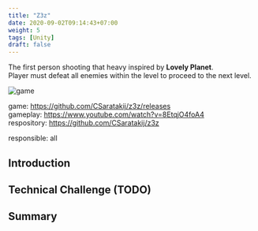 ```yaml
---
title: "Z3z"
date: 2020-09-02T09:14:43+07:00
weight: 5
tags: [Unity]
draft: false
---
```


The first person shooting that heavy inspired by __Lovely Planet__. \
Player must defeat all enemies within the level to proceed to the next level.

![game](/img/z3z-intro.png)

<!--more-->

game: https://github.com/CSaratakij/z3z/releases \
gameplay: https://www.youtube.com/watch?v=8EtqjO4foA4 \
respository: https://github.com/CSaratakij/z3z

responsible: all

## Introduction

## Technical Challenge (TODO)

## Summary


